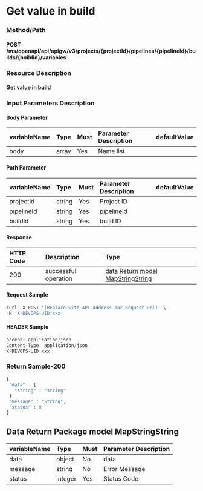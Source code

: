  # Get value in build 

 ### Method/Path 

 #### POST  /ms/openapi/api/apigw/v3/projects/{projectId}/pipelines/{pipelineId}/builds/{buildId}/variables 

 ### Resource Description 

 #### Get value in build 

 ### Input Parameters Description 

 #### Body Parameter 

 | variableName| Type| Must| Parameter Description| defaultValue| 
 | :--- | :--- | :--- | :--- | :--- | 
 | body | array |Yes| Name list|| 

 #### Path Parameter 

 | variableName| Type| Must| Parameter Description| defaultValue| 
 | :--- | :--- | :--- | :--- | :--- | 
 | projectId | string |Yes| Project ID|| 
 | pipelineId | string |Yes| pipelineId|| 
 | buildId | string |Yes| build ID|| 

 #### Response 

 | HTTP Code| Description| Type| 
 | :--- | :--- | :--- | 
 | 200 | successful operation |[data Return model MapStringString](get-the-value-of-the-variable-in-the-build.md)| 

 #### Request Sample 

 ```javascript 
 curl -X POST '[Replace with API Address bar Request Url]' \ 
 -H 'X-DEVOPS-UID:xxx' 
 ``` 

 #### HEADER Sample 

 ```javascript 
 accept: application/json 
 Content-Type: application/json 
 X-DEVOPS-UID:xxx 
 ``` 

 ### Return Sample-200 

 ```javascript 
 { 
  "data" : { 
    "string" : "string" 
  }, 
  "message" : "String", 
  "status" : 0 
 } 
 ``` 

 ## Data Return Package model MapStringString 

 | variableName| Type| Must| Parameter Description| 
 | :--- | :--- | :--- | :--- | 
 | data | object |No| data| 
 | message | string |No| Error Message| 
 | status | integer |Yes| Status Code| 